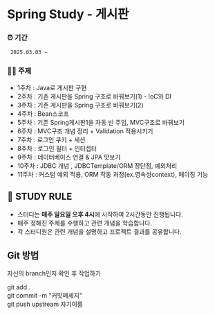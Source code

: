 # Spring Study - 게시판

### ⏰ 기간

` 2025.03.03 ~`

### ✍🏻 주제

- 1주차 : Java로 게시판 구현
- 2주차 : 기존 게시판을 Spring 구조로 바꿔보기(1) - IoC와 DI
- 3주차 : 기존 게시판을 Spring 구조로 바꿔보기(2)
- 4주차 : Bean스코프
- 5주차 : 기존 Spring게시판1을 자동 빈 주입, MVC구조로 바꿔보기
- 6주차 : MVC구조 개념 정리 + Validation 적용시키기
- 7주차 : 로그인 쿠키 + 세션
- 8주차 : 로그인 필터 + 인터셉터
- 9주차 : 데이터베이스 연결 & JPA 맛보기
- 10주차 : JDBC 개념 , JDBCTemplate/ORM 장단점, 예외처리
- 11주차 : 커스텀 예외 적용, ORM 작동 과정(ex.영속성context), 페이징 기능

## 📌 STUDY RULE

- 스터디는 **매주 일요일 오후 4시**에 시작하여 2시간동안 진행됩니다.
- 매주 정해진 주제를 수행하고 관련 개념을 학습합니다.
- 각 스터디원은 관련 개념을 설명하고 프로젝트 결과를 공유합니다.

## Git 방법 

자신의 branch인지 확인 후 작업하기

git add .  
git commit -m "커밋메세지"  
git push upstream 자기이름  
